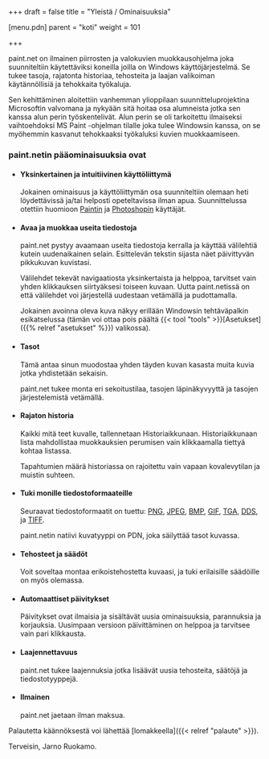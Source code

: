 ﻿+++
draft = false
title = "Yleistä / Ominaisuuksia"

[menu.pdn]
    parent = "koti"
    weight = 101

+++

paint.net on ilmainen piirrosten ja valokuvien muokkausohjelma joka suunniteltiin käytettäviksi koneilla joilla on Windows käyttöjärjestelmä.
Se tukee tasoja, rajatonta historiaa, tehosteita ja laajan valikoiman käytännöllisiä ja tehokkaita työkaluja.

Sen kehittäminen aloitettiin vanhemman ylioppilaan suunnitteluprojektina Microsoftin valvomana ja nykyään sitä hoitaa osa alumneista jotka
sen kanssa alun perin työskentelivät. Alun perin se oli tarkoitettu ilmaiseksi vaihtoehdoksi MS Paint -ohjelman tilalle joka tulee Windowsin
kanssa, on se myöhemmin kasvanut tehokkaaksi työkaluksi kuvien muokkaamiseen.

### paint.netin pääominaisuuksia ovat

* #### Yksinkertainen ja intuitiivinen käyttöliittymä

    Jokainen ominaisuus ja käyttöliittymän osa suunniteltiin olemaan heti löydettävissä ja/tai helposti opeteltavissa ilman apua. Suunnittelussa
    otettiin huomioon [Paintin](https://en.wikipedia.org/wiki/Microsoft_Paint) ja [Photoshopin](https://en.wikipedia.org/wiki/Photoshop) käyttäjät.

* #### Avaa ja muokkaa useita tiedostoja

    paint.net pystyy avaamaan useita tiedostoja kerralla ja käyttää välilehtiä kutein uudenaikainen selain. Esittelevän tekstin sijasta näet
    päivittyvän pikkukuvan kuvistasi.

    Välilehdet tekevät navigaatiosta yksinkertaista ja helppoa, tarvitset vain yhden klikkauksen siirtyäksesi toiseen kuvaan. Uutta paint.netissä
    on että välilehdet voi järjestellä uudestaan vetämällä ja pudottamalla.

    Jokainen avoinna oleva kuva näkyy erillään Windowsin tehtäväpalkin esikatselussa (tämän voi ottaa pois päältä
    {{< tool "tools" >}}[Asetukset]({{% relref "asetukset" %}}) valikossa).

* #### Tasot

    Tämä antaa sinun muodostaa yhden täyden kuvan kasasta muita kuvia jotka yhdistetään sekaisin.

    paint.net tukee monta eri sekoitustilaa, tasojen läpinäkyvyyttä ja tasojen järjestelemistä vetämällä.

* #### Rajaton historia

    Kaikki mitä teet kuvalle, tallennetaan Historiaikkunaan. Historiaikkunaan lista mahdollistaa muokkauksien perumisen vain klikkaamalla
    tiettyä kohtaa listassa.

    Tapahtumien määrä historiassa on rajoitettu vain vapaan kovalevytilan ja muistin suhteen.

* #### Tuki monille tiedostoformaateille

    Seuraavat tiedostoformaatit on tuettu: [PNG](https://fi.wikipedia.org/wiki/PNG), [JPEG](https://fi.wikipedia.org/wiki/JPEG), [BMP](https://fi.wikipedia.org/wiki/BMP),
    [GIF](https://fi.wikipedia.org/wiki/GIF), [TGA](https://en.wikipedia.org/wiki/Truevision_TGA), [DDS](https://en.wikipedia.org/wiki/DirectDraw_Surface),
    ja [TIFF](https://fi.wikipedia.org/wiki/TIFF).

    paint.netin natiivi kuvatyyppi on PDN, joka säilyttää tasot kuvassa.

* #### Tehosteet ja säädöt

    Voit soveltaa montaa erikoistehostetta kuvaasi, ja tuki erilaisille säädöille on myös olemassa.

* #### Automaattiset päivitykset

    Päivitykset ovat ilmaisia ja sisältävät uusia ominaisuuksia, parannuksia ja korjauksia. Uusimpaan versioon päivittäminen on helppoa ja
    tarvitsee vain pari klikkausta.

* #### Laajennettavuus

    paint.net tukee laajennuksia jotka lisäävät uusia tehosteita, säätöjä ja tiedostotyyppejä.

* #### Ilmainen

    paint.net jaetaan ilman maksua.

Palautetta käännöksestä voi lähettää [lomakkeella]({{< relref "palaute" >}}).

Terveisin, Jarno Ruokamo.
